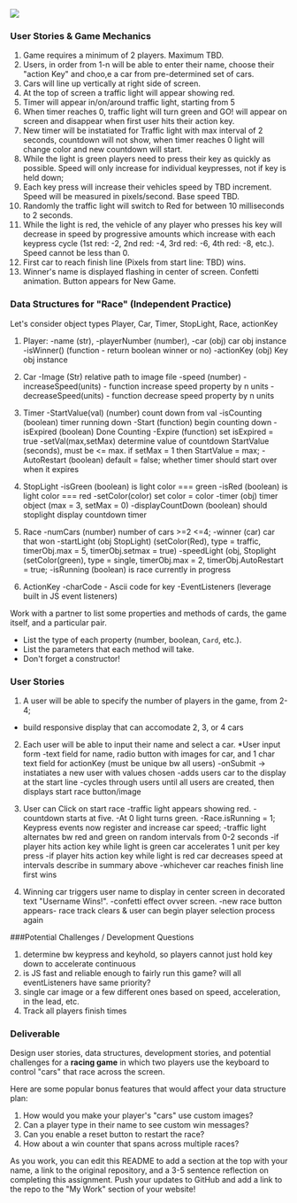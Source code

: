 <!--
Creator: <Name>
Location: SF
-->

![](https://ga-dash.s3.amazonaws.com/production/assets/logo-9f88ae6c9c3871690e33280fcf557f33.png)

### User Stories & Game Mechanics
1. Game requires a minimum of 2 players. Maximum TBD.
2. Users, in order from 1-n will be able to enter their name, choose their "action Key" and choo,e a car from pre-determined set of cars.
2. Cars will line up vertically at right side of screen.
3. At the top of screen a traffic light will appear showing red.
4. Timer will appear in/on/around traffic light, starting from 5
4. When timer reaches 0, traffic light will turn green and GO! will appear on screen and disappear when first user hits their action key.
5. New timer will be instatiated for Traffic light with max interval of 2 seconds, countdown will not show, when timer reaches 0 light will change color and new countdown will start. 
6. While the light is green players need to press their key as quickly as possible. Speed will only increase for individual keypresses, not if key is held down;
7. Each key press will increase their vehicles speed by TBD increment. Speed will be measured in pixels/second. Base speed
  TBD. 
8. Randomly the traffic light will switch to Red for between 10 milliseconds to 2 seconds.
9. While the light is red, the vehicle of any player who presses his key will decrease in speed by progressive amounts which
  increase with each keypress cycle (1st red: -2, 2nd red: -4, 3rd red: -6, 4th red: -8, etc.). Speed cannot be less than 0.
10. First car to reach finish line (Pixels from start line: TBD) wins.
11. Winner's name is displayed flashing in center of screen. Confetti animation. Button appears for New Game.

### Data Structures for "Race" (Independent Practice)
Let's consider object types Player, Car, Timer, StopLight, Race, actionKey
1. Player:
-name (str),
-playerNumber (number),
-car (obj) car obj instance
-isWinner() (function - return boolean winner or no)
-actionKey (obj) Key obj instance

2. Car
-Image (Str) relative path to image file
-speed (number) 
-increaseSpeed(units) - function increase speed property by n units
-decreaseSpeed(units) - function decrease speed property by n units

3. Timer
-StartValue(val) (number) count down from val
-isCounting (boolean) timer running down
-Start (function) begin counting down
-isExpired (boolean) Done Counting
-Expire (function) set isExpired = true
-setVal(max,setMax) determine value of countdown StartValue (seconds), must be <= max. if setMax = 1 then StartValue = max;
-AutoRestart (boolean) default = false; whether timer should start over when it expires

4. StopLight
-isGreen (boolean) is light color === green
-isRed (boolean) is light color === red
-setColor(color) set color = color
-timer (obj) timer object (max = 3, setMax = 0)
-displayCountDown (boolean) should stoplight display countdown timer

5. Race
-numCars (number) number of cars >=2 <=4;
-winner (car) car that won
-startLight (obj StopLight) (setColor(Red), type = traffic, timerObj.max = 5, timerObj.setmax = true)
-speedLight (obj, Stoplight (setColor(green), type = single, timerObj.max = 2, timerObj.AutoRestart = true;
-isRunning (boolean) is race currently in progress

6. ActionKey
-charCode - Ascii code for key
-EventListeners (leverage built in JS event listeners)

Work with a partner to list some properties and methods of cards, the game itself, and a particular pair.

* List the type of each property (number, boolean, `Card`, etc.).
* List the parameters that each method will take.
* Don't forget a constructor!

### User Stories

1. A user will be able to specify the number of players in the game, from 2-4;
  * build responsive display that can accomodate 2, 3, or 4 cars
  
2. Each user will be able to input their name and select a car.
  *User input form
  -text field for name, radio button with images for car, and 1 char text field for actionKey (must be unique bw all users)
  -onSubmit -> instatiates a new user with values chosen
  -adds users car to the display at the start line
  -cycles through users until all users are created, then displays start race button/image
  
3. User can Click on start race
  -traffic light appears showing red. 
   -countdown starts at five. 
   -At 0 light turns green. 
   -Race.isRunning = 1; Keypress events now register and increase car speed;
   -traffic light alternates bw red and green on random intervals from 0-2 seconds
   -if player hits action key while light is green car accelerates 1 unit per key press
   -if player hits action key while light is red car decreases speed at intervals describe in summary above
   -whichever car reaches finish line first wins

4. Winning car triggers user name to display in center screen in decorated text "Username Wins!". 
  -confetti effect ovver screen.
  -new race button appears- race track clears & user can begin player selection process again

###Potential Challenges / Development Questions

1. determine bw keypress and keyhold, so players cannot just hold key down to accelerate continuous
2. is JS fast and reliable enough to fairly run this game? will all eventListeners have same priority?
3. single car image or a few different ones based on speed, acceleration, in the lead, etc.
4. Track all players finish times

### Deliverable

Design user stories, data structures, development stories, and potential challenges for a **racing game** in which two players use the keyboard to control "cars" that race across the screen.

Here are some popular bonus features that would affect your data structure plan:

1. How would you make your player's "cars" use custom images?
2. Can a player type in their name to see custom win messages?
3. Can you enable a reset button to restart the race?
4. How about a win counter that spans across multiple races?

As you work, you can edit this README to add a section at the top with your name, a link to the original repository, and a 3-5 sentence reflection on completing this assignment. Push your updates to GitHub and add a link to the repo to the "My Work" section of your website!
